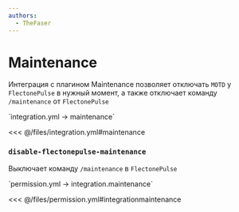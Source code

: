 ```yaml
---
authors:
  - TheFaser
---
```


# Maintenance

Интеграция с плагином Maintenance позволяет отключать `MOTD` у `FlectonePulse` в нужный момент, а также отключает команду `/maintenance` от `FlectonePulse`

[//]: # (integration.yml)
<!--@include: @/parts/words.md#setting-->
<!--@include: @/parts/words.md#path--> `integration.yml → maintenance`

<!--@include: @/parts/words.md#default-->
<<< @/files/integration.yml#maintenance

<!--@include: @/parts/enable.md-->

### `disable-flectonepulse-maintenance`

Выключает команду `/maintenance` в `FlectonePulse`

[//]: # (permission.yml)
<!--@include: @/parts/words.md#permission-->
<!--@include: @/parts/words.md#path--> `permission.yml → integration.maintenance`

<!--@include: @/parts/words.md#default-->
<<< @/files/permission.yml#integrationmaintenance

<!--@include: @/parts/permission/permissionTier3.md-->